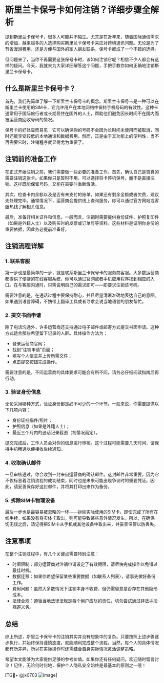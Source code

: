 # 斯里兰卡保号卡如何注销？详细步骤全解析

提到斯里兰卡保号卡，很多人可能并不陌生。尤其是在近年来，随着国际通信需求的增加，越来越多的人选择购买斯里兰卡保号卡来应对跨境通讯问题。无论是为了节省漫游费用，还是方便与国外的家人朋友联系，保号卡都成了一个不错的选择。

但问题来了，当你不再需要这张保号卡时，该如何注销它呢？相信不少人都会有这样的疑问。今天，我就来为大家详细解答这个问题，手把手教你如何正确地注销斯里兰卡保号卡。

## 什么是斯里兰卡保号卡？

首先，我们先简单了解一下斯里兰卡保号卡的概念。斯里兰卡保号卡是一种可以在斯里兰卡使用的SIM卡，它允许用户在本地网络中保持手机号码的有效性。这种卡通常用于国际旅行者或长期居住在国外的人士，帮助他们避免因长时间不在国内而被运营商回收号码的情况。

保号卡的好处显而易见：它可以确保你的号码不会因为长时间未使用而被取消，同时还能享受较低的本地通话和数据费用。然而，正是由于其功能上的便利性，当不再需要它时，注销程序就显得尤为重要了。

## 注销前的准备工作

在正式开始注销之前，我们需要做一些必要的准备工作。首先，确认自己是否真的需要注销这张卡。如果你只是暂时不用，可以选择将卡停机保号，而不是直接注销。这样既能保留号码，又能在需要时重新激活。

其次，检查卡内余额以及是否有未支付的账单。如果还有剩余金额或者欠费，建议先处理完毕。通常情况下，运营商会提供线上查询服务，你可以通过官方网站或客服热线了解相关信息。

最后，准备好相关证件和信息。一般而言，注销时需要提供身份证件、护照复印件（如果是外籍人士）以及购买时的发票或订单号等资料。这些材料是证明你身份的重要依据，因此务必提前准备好。

## 注销流程详解

### 1. 联系客服

第一步也是最简单的一步，就是联系斯里兰卡保号卡的服务商客服。大多数运营商都提供了便捷的在线客服系统，你可以通过官网或者手机应用程序找到相应的入口。在与客服沟通时，只需说明自己的需求即可——即要求注销该号码。

需要注意的是，在通话过程中要保持耐心，并且尽量清晰准确地表达自己的意图。如果遇到语言障碍，不妨带上翻译工具或者寻求会说当地语言的朋友帮忙。

### 2. 提交书面申请

除了电话沟通外，许多运营商还支持通过电子邮件或邮寄方式提交书面申请。这种方式适合那些希望留下记录的人群。具体操作方法为：

- 登录运营商官网；
- 找到“注销申请”页面；
- 填写个人信息并上传所需文件；
- 点击提交按钮完成操作。

需要注意的是，不同运营商的具体要求可能会有所不同，请务必仔细阅读指南后再行动。

### 3. 验证身份信息

无论采用哪种方式，验证身份都是必不可少的一个环节。一般来说，你需要提供以下几项内容：

- 身份证扫描件/照片；
- 护照信息（如果是外籍人士）；
- 最近三个月内的通话记录截图（视情况而定）。

提交完成后，工作人员会对你的信息进行审核。这个过程可能需要几天时间，请保持手机畅通以便接收后续通知。

### 4. 收取确认邮件

一旦审核通过，你会收到一封来自运营商的确认邮件。这封邮件非常重要，因为它不仅标志着注销流程的成功结束，同时也是未来可能出现争议时的重要凭证。因此，请妥善保存好这封邮件，并将其打印出来作为备份。

### 5. 拆除SIM卡物理设备

最后一步也是最容易被忽略的一环——拆除实际使用的SIM卡。即使完成了所有在线手续，如果没有将实体卡取出，则可能导致某些意外情况发生。所以，在确保一切无误之后，请记得把SIM卡从手机或其他设备中取出来，并妥善保管以防丢失。

## 注意事项

在整个注销过程中，有几个关键点需要特别注意：

- 时间限制：部分运营商对注销申请设定了有效期限，请尽快完成操作以免错过最佳时机。
- 数据迁移：如果你希望保留某些重要数据（如联系人列表），请事先做好备份工作。
- 费用问题：虽然大多数情况下注销本身不收费，但仍需留意是否存在其他隐形成本。
- 法律合规：遵循当地法律法规是每个用户应尽的责任，切勿尝试通过非法手段规避义务。

## 总结

综上所述，斯里兰卡保号卡的注销其实并没有想象中的复杂。只要按照上述步骤逐步执行，并始终保持谨慎态度，就能顺利完成整个流程。当然，每个人的具体情况都有所差异，所以在实际操作时还需结合自身实际情况灵活调整策略。

希望本文能够为大家提供足够的参考价值。如果你还有任何疑问，欢迎随时留言讨论！记住，无论何时何地，保护个人隐私安全始终是最基本的原则之一哦！

[TG💪+ @jx0703 ![Image](https://github.com/user-attachments/assets/dbca1d08-cadb-493c-b0ec-ad6f7a83f270)]